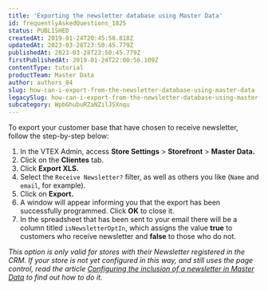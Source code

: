 ```yaml
---
title: 'Exporting the newsletter database using Master Data'
id: frequentlyAskedQuestions_1825
status: PUBLISHED
createdAt: 2019-01-24T20:45:58.818Z
updatedAt: 2023-03-28T23:50:45.779Z
publishedAt: 2023-03-28T23:50:45.779Z
firstPublishedAt: 2019-01-24T22:00:56.109Z
contentType: tutorial
productTeam: Master Data
author: authors_84
slug: how-can-i-export-from-the-newsletter-database-using-master-data
legacySlug: how-can-i-export-from-the-newsletter-database-using-master-data
subcategory: WpbGhubuRZaNZilJSXnqu
---
```


To export your customer base that have chosen to receive newsletter, follow the step-by-step below:

1. In the VTEX Admin, access **Store Settings** > **Storefront** > **Master Data.**
2. Click on the **Clientes** tab.
3. Click **Export XLS.**
4. Select the `Receive Newsletter?` filter, as well as others you like (`Name` and `email`, for example).
5. Click on **Export.**
6. A window will appear informing you that the export has been successfully programmed. Click **OK** to close it.
7. In the spreadsheet that has been sent to your email there will be a column titled `isNewsletterOptIn`, which assigns the value **true** to customers who receive newsletter and **false** to those who do not.

_This option is only valid for stores with their Newsletter registered in the CRM. If your store is not yet configured in this way, and still uses the page control, read the article [Configuring the inclusion of a newsletter in Master Data](/en/tutorial/how-do-i-configure-the-inclusion-of-newsletter-in-master-data--frequentlyAskedQuestions_1816) to find out how to do it._
